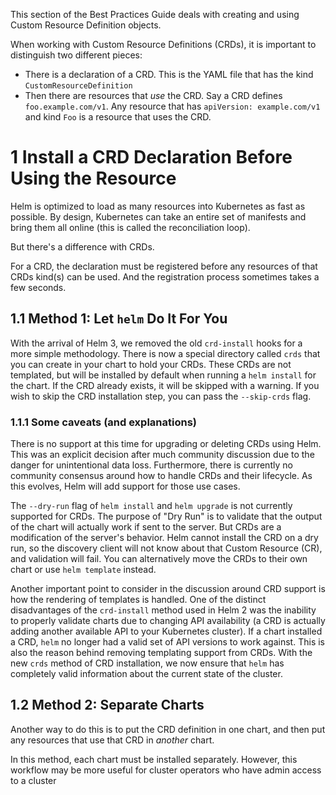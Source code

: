 

This section of the Best Practices Guide deals with creating and using Custom Resource Definition objects.

When working with Custom Resource Definitions (CRDs), it is important to distinguish two different pieces:
- There is a declaration of a CRD. This is the YAML file that has the kind `CustomResourceDefinition`
- Then there are resources that _use_ the CRD. Say a CRD defines `foo.example.com/v1`. Any resource that has `apiVersion: example.com/v1` and kind `Foo` is a resource that uses the CRD.

# 1 Install a CRD Declaration Before Using the Resource

Helm is optimized to load as many resources into Kubernetes as fast as possible. By design, Kubernetes can take an entire set of manifests and bring them all online (this is called the reconciliation loop).

But there's a difference with CRDs.

For a CRD, the declaration must be registered before any resources of that CRDs kind(s) can be used. And the registration process sometimes takes a few seconds.

## 1.1 [](https://helm.sh/docs/chart_best_practices/custom_resource_definitions/#method-1-let-helm-do-it-for-you)Method 1: Let `helm` Do It For You

With the arrival of Helm 3, we removed the old `crd-install` hooks for a more simple methodology. There is now a special directory called `crds` that you can create in your chart to hold your CRDs. These CRDs are not templated, but will be installed by default when running a `helm install` for the chart. If the CRD already exists, it will be skipped with a warning. If you wish to skip the CRD installation step, you can pass the `--skip-crds` flag.

### 1.1.1 [](https://helm.sh/docs/chart_best_practices/custom_resource_definitions/#some-caveats-and-explanations)Some caveats (and explanations)

There is no support at this time for upgrading or deleting CRDs using Helm. This was an explicit decision after much community discussion due to the danger for unintentional data loss. Furthermore, there is currently no community consensus around how to handle CRDs and their lifecycle. As this evolves, Helm will add support for those use cases.

The `--dry-run` flag of `helm install` and `helm upgrade` is not currently supported for CRDs. The purpose of "Dry Run" is to validate that the output of the chart will actually work if sent to the server. But CRDs are a modification of the server's behavior. Helm cannot install the CRD on a dry run, so the discovery client will not know about that Custom Resource (CR), and validation will fail. You can alternatively move the CRDs to their own chart or use `helm template` instead.

Another important point to consider in the discussion around CRD support is how the rendering of templates is handled. One of the distinct disadvantages of the `crd-install` method used in Helm 2 was the inability to properly validate charts due to changing API availability (a CRD is actually adding another available API to your Kubernetes cluster). If a chart installed a CRD, `helm` no longer had a valid set of API versions to work against. This is also the reason behind removing templating support from CRDs. With the new `crds` method of CRD installation, we now ensure that `helm` has completely valid information about the current state of the cluster.

## 1.2 [](https://helm.sh/docs/chart_best_practices/custom_resource_definitions/#method-2-separate-charts)Method 2: Separate Charts

Another way to do this is to put the CRD definition in one chart, and then put any resources that use that CRD in _another_ chart.

In this method, each chart must be installed separately. However, this workflow may be more useful for cluster operators who have admin access to a cluster









